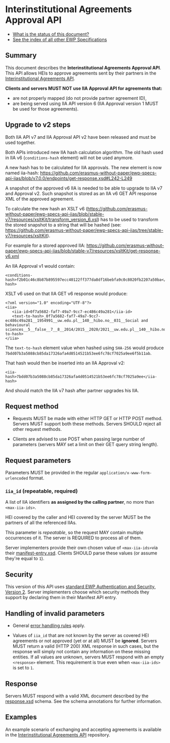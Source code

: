 Interinstitutional Agreements Approval API
==========================================

* [What is the status of this document?][statuses]
* [See the index of all other EWP Specifications][develhub]


Summary
-------

This document describes the **Interinstitutional Agreements Approval API**.
This API allows HEIs to approve agreements sent by their partners
in the [Interinstitutional Agreements API][iias-api].

**Clients and servers MUST NOT use IIA Approval API for agreements
that:**
 * are not properly mapped (do not provide partner agreement ID),
 * are being served using IIA API version 6 (IIA Approval version 1 MUST be used for those agreements).


Upgrade to v2 steps
-------------------

Both IIA API v7 and IIA Approval API v2 have been released and must be used together.

Both APIs introduced new IIA hash calculation algorithm. The old hash used in IIA v6 (`conditions-hash` element) will not be used anymore.

A new hash has to be calculated for IIA approvals. The new element is now named iia-hash:
https://github.com/erasmus-without-paper/ewp-specs-api-iias/blob/v7.0.0/endpoints/get-response.xsd#L242-L249

A snapshot of the approved v6 IIA is needed to be able to upgrade to IIA v7 and Approval v2.
Such snapshot is stored as an IIA v6 GET API response XML of the approved agreement.

To calculate the new hash an XSLT v6
(https://github.com/erasmus-without-paper/ewp-specs-api-iias/blob/stable-v7/resources/xsltKit/transform_version_6.xsl)
has to be used to transform the stored snapshot to a string that will be hashed
(see: https://github.com/erasmus-without-paper/ewp-specs-api-iias/tree/stable-v7/resources/xsltKit).

For example for a stored approved IIA:
https://github.com/erasmus-without-paper/ewp-specs-api-iias/blob/stable-v7/resources/xsltKit/get-response-v6.xml

An IIA Approval v1 would contain:
```
<conditions-hash>f2b01c46c8b87b895597ecc40122ff377da8df16bebfa9c0c8020fb2207a50ba</conditions-hash>
```

XSLT v6 used on that IIA GET v6 response would produce:
```
<?xml version="1.0" encoding="UTF-8"?>
<iia>
   <iia-id>0f7a5682-faf7-49a7-9cc7-ec486c49a281</iia-id>
   <text-to-hash>_0f7a5682-faf7-49a7-9cc7-ec486c49a281__1954991__uw.edu.pl__140__hibo.no__031__Social and behavioural sciences__5__false__7__8__2014/2015__2020/2021__uw.edu.pl__140__hibo.no__2__en__C1__0314__8__2016/2017__2017/2018_</text-to-hash>
</iia>
```

The `text-to-hash` element value when hashed using `SHA-256` would produce `7bdd07b3a5088cb85da17326afa4d0514521b53ee6fc78cf7025a9ee6f5b11ab`.

That hash would then be inserted into an IIA Approval v2:
```
<iia-hash>7bdd07b3a5088cb85da17326afa4d0514521b53ee6fc78cf7025a9ee</iia-hash>
```

And should match the IIA v7 hash after partner upgrades his IIA.


Request method
--------------

 * Requests MUST be made with either HTTP GET or HTTP POST method. Servers MUST
   support both these methods. Servers SHOULD reject all other request methods.

 * Clients are advised to use POST when passing large number of parameters
   (servers MAY set a limit on their GET query string length).


Request parameters
------------------

Parameters MUST be provided in the regular `application/x-www-form-urlencoded`
format.


### `iia_id` (repeatable, required)

A list of IIA identifiers **as assigned by the calling partner**, no more than
`<max-iia-ids>`.

HEI covered by the caller and HEI covered by the server
MUST be the partners of all the referenced IIAs.

This parameter is *repeatable*, so the request MAY contain multiple occurrences
of it. The server is REQUIRED to process all of them.

Server implementers provide their own chosen value of `<max-iia-ids>`via their
[manifest-entry.xsd](manifest-entry.xsd). Clients SHOULD parse these values
(or assume they're equal to `1`).


Security
--------

This version of this API uses [standard EWP Authentication and Security, Version 2][sec-v2].
Server implementers choose which security methods they support by declaring them
in their Manifest API entry.


Handling of invalid parameters
------------------------------

 * General [error handling rules][error-handling] apply.

 * Values of `iia_id` that are not known by the server as covered HEI agreements
   or not approved (yet or at all) MUST be **ignored**.
   Servers MUST return a valid (HTTP 200) XML response in such cases, but the
   response will simply not contain any information on these missing entities.
   If all values are unknown, servers MUST respond with an empty `<response>`
   element. This requirement is true even when `<max-iia-ids>` is set to `1`.


Response
--------

Servers MUST respond with a valid XML document described by the
[response.xsd](response.xsd) schema. See the schema annotations for further
information.


Examples
--------

An example scenario of exchanging and accepting agreements is available
in the [Interinstitutional Agreements API][iias-api] repository.


[develhub]: http://developers.erasmuswithoutpaper.eu/
[error-handling]: https://github.com/erasmus-without-paper/ewp-specs-architecture#error-handling
[iias-api]: https://github.com/erasmus-without-paper/ewp-specs-api-iias
[statuses]: https://github.com/erasmus-without-paper/ewp-specs-management#statuses
[sec-v2]: https://github.com/erasmus-without-paper/ewp-specs-sec-intro/tree/stable-v2
